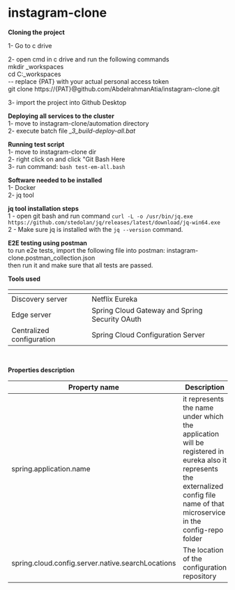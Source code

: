 

# instagram-clone

**Cloning the project** <br>

1- Go to c drive <br>

2- open cmd in c drive and run the following commands  <br>
   mkdir _workspaces  <br>
   cd C:\_workspaces <br>
   -- replace {PAT} with your actual personal access token <br>
   git clone https://{PAT}@github.com/AbdelrahmanAtia/instagram-clone.git <br>

3- import the project into Github Desktop <br>

   
**Deploying all services to the cluster** <br>
1- move to instagram-clone/automation directory <br>
2- execute batch file *_3_build-deploy-all.bat* <br>

**Running test script** <br>
1- move to instagram-clone dir <br>
2- right click on and click "Git Bash Here <br>
3- run command:  `bash test-em-all.bash` <br>


**Software needed to be installed** <br>
1- Docker <br>
2- jq tool  <br>


**jq tool installation steps**  <br>
1 - open git bash and run command `curl -L -o /usr/bin/jq.exe https://github.com/stedolan/jq/releases/latest/download/jq-win64.exe` <br>
2 - Make sure jq is installed with the `jq --version` command.   <br>


**E2E testing using postman**  <br>
to run e2e tests, import the following file into postman: instagram-clone.postman_collection.json <br>
then run it and make sure that all tests are passed. <br>

**Tools used**  <br>
<table>
     <thead>
      <tr>
        <th></th>
        <th></th>
      </tr>
    </thead>
    <tbody>
        <tr>
            <td>Discovery server</td>
            <td>Netflix Eureka</td>
        </tr>
        <tr>
            <td>Edge server</td>
            <td>Spring Cloud Gateway and Spring Security OAuth</td>
        </tr>
        <tr>
            <td>Centralized configuration</td>
            <td>Spring Cloud Configuration Server</td>
        </tr>
    </tbody>
</table>
<br>

**Properties description**  <br>
<table>
    <thead>
      <tr>
        <th>Property name</th>
        <th>Description</th>
      </tr>
    </thead>
    <tbody>
        <tr>
            <td>spring.application.name</td>
            <td>it represents the name under which the application will be registered in eureka also
                it represents the externalized config file name of that microservice in the config-repo folder
            </td>
        </tr>
        <tr>
            <td>spring.cloud.config.server.native.searchLocations</td>
            <td>The location of the configuration repository</td>
        </tr>
     </tbody>
  </table>

